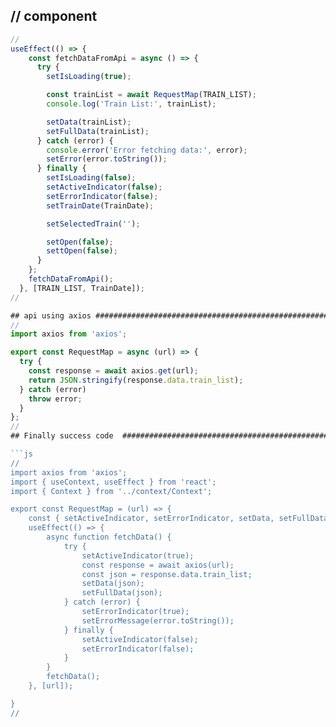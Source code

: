 ## // component
```js
//
useEffect(() => {
    const fetchDataFromApi = async () => {
      try {
        setIsLoading(true);

        const trainList = await RequestMap(TRAIN_LIST);
        console.log('Train List:', trainList);

        setData(trainList);
        setFullData(trainList);
      } catch (error) {
        console.error('Error fetching data:', error);
        setError(error.toString());
      } finally {
        setIsLoading(false);
        setActiveIndicator(false);
        setErrorIndicator(false);
        setTrainDate(TrainDate);

        setSelectedTrain('');

        setOpen(false);
        settOpen(false);
      }
    };
    fetchDataFromApi();
  }, [TRAIN_LIST, TrainDate]);
//

## api using axios #########################################################################################
//  
import axios from 'axios';

export const RequestMap = async (url) => {
  try {
    const response = await axios.get(url);
    return JSON.stringify(response.data.train_list);
  } catch (error) 
    throw error;
  }
};
//
## Finally success code  ##############################################################################################

```js
//
import axios from 'axios';
import { useContext, useEffect } from 'react';
import { Context } from '../context/Context';

export const RequestMap = (url) => {
    const { setActiveIndicator, setErrorIndicator, setData, setFullData, setErrorMessage } = useContext(Context);
    useEffect(() => {
        async function fetchData() {
            try {
                setActiveIndicator(true);
                const response = await axios(url);
                const json = response.data.train_list;
                setData(json);
                setFullData(json);
            } catch (error) {
                setErrorIndicator(true);
                setErrorMessage(error.toString());
            } finally {
                setActiveIndicator(false);
                setErrorIndicator(false);
            }
        }
        fetchData();
    }, [url]);

}
//


